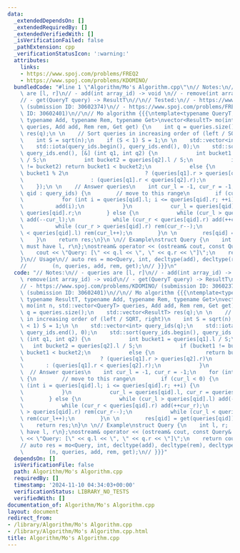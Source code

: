 ```yaml
---
data:
  _extendedDependsOn: []
  _extendedRequiredBy: []
  _extendedVerifiedWith: []
  _isVerificationFailed: false
  _pathExtension: cpp
  _verificationStatusIcon: ':warning:'
  attributes:
    links:
    - https://www.spoj.com/problems/FREQ2
    - https://www.spoj.com/problems/KDOMINO/
  bundledCode: "#line 1 \"Algorithm/Mo's Algorithm.cpp\"\n// Notes:\n// - queries\
    \ are [l, r]\n// - add(int array_id) -> void \n// - remove(int array_id) -> void\n\
    // - get(QueryT query) -> ResultT\n//\n// Tested:\n// - https://www.spoj.com/problems/KDOMINO/\
    \ (submission ID: 30602374)\n// - https://www.spoj.com/problems/FREQ2 (submission\
    \ ID: 30602401)\n//\n// Mo algorithm {{{\ntemplate<typename QueryT, typename ResultT,\
    \ typename Add, typename Rem, typename Get>\nvector<ResultT> mo(int n, std::vector<QueryT>\
    \ queries, Add add, Rem rem, Get get) {\n    int q = queries.size();\n    std::vector<ResultT>\
    \ res(q);\n \n    // Sort queries in increasing order of (left / SQRT, right)\n\
    \    int S = sqrt(n);\n    if (S < 1) S = 1;\n \n    std::vector<int> query_ids(q);\n\
    \    std::iota(query_ids.begin(), query_ids.end(), 0);\n    std::sort(query_ids.begin(),\
    \ query_ids.end(), [&] (int q1, int q2) {\n            int bucket1 = queries[q1].l\
    \ / S;\n            int bucket2 = queries[q2].l / S;\n            if (bucket1\
    \ != bucket2) return bucket1 < bucket2;\n            else {\n                return\
    \ bucket1 % 2\n                        ? (queries[q1].r > queries[q2].r)\n   \
    \                     : (queries[q1].r < queries[q2].r);\n            }\n    \
    \    });\n \n    // Answer queries\n    int cur_l = -1, cur_r = -1;\n    for (int\
    \ qid : query_ids) {\n        // move to this range\n        if (cur_l < 0) {\n\
    \            for (int i = queries[qid].l; i <= queries[qid].r; ++i) {\n      \
    \          add(i);\n            }\n            cur_l = queries[qid].l, cur_r =\
    \ queries[qid].r;\n        } else {\n            while (cur_l > queries[qid].l)\
    \ add(--cur_l);\n            while (cur_r < queries[qid].r) add(++cur_r);\n  \
    \          while (cur_r > queries[qid].r) rem(cur_r--);\n            while (cur_l\
    \ < queries[qid].l) rem(cur_l++);\n        }\n \n        res[qid] = get(queries[qid]);\n\
    \    }\n    return res;\n}\n \n// Example\nstruct Query {\n    int l, r;  // QueryT\
    \ must have l, r\n};\nostream& operator << (ostream& cout, const Query& q) {\n\
    \    cout << \"Query: [\" << q.l << \", \" << q.r << \"]\";\n    return cout;\n\
    }\n// Usage\n// auto res = mo<Query, int, decltype(add), decltype(rem), decltype(get)>\n\
    //        (n, queries, add, rem, get);\n// }}}\n"
  code: "// Notes:\n// - queries are [l, r]\n// - add(int array_id) -> void \n// -\
    \ remove(int array_id) -> void\n// - get(QueryT query) -> ResultT\n//\n// Tested:\n\
    // - https://www.spoj.com/problems/KDOMINO/ (submission ID: 30602374)\n// - https://www.spoj.com/problems/FREQ2\
    \ (submission ID: 30602401)\n//\n// Mo algorithm {{{\ntemplate<typename QueryT,\
    \ typename ResultT, typename Add, typename Rem, typename Get>\nvector<ResultT>\
    \ mo(int n, std::vector<QueryT> queries, Add add, Rem rem, Get get) {\n    int\
    \ q = queries.size();\n    std::vector<ResultT> res(q);\n \n    // Sort queries\
    \ in increasing order of (left / SQRT, right)\n    int S = sqrt(n);\n    if (S\
    \ < 1) S = 1;\n \n    std::vector<int> query_ids(q);\n    std::iota(query_ids.begin(),\
    \ query_ids.end(), 0);\n    std::sort(query_ids.begin(), query_ids.end(), [&]\
    \ (int q1, int q2) {\n            int bucket1 = queries[q1].l / S;\n         \
    \   int bucket2 = queries[q2].l / S;\n            if (bucket1 != bucket2) return\
    \ bucket1 < bucket2;\n            else {\n                return bucket1 % 2\n\
    \                        ? (queries[q1].r > queries[q2].r)\n                 \
    \       : (queries[q1].r < queries[q2].r);\n            }\n        });\n \n  \
    \  // Answer queries\n    int cur_l = -1, cur_r = -1;\n    for (int qid : query_ids)\
    \ {\n        // move to this range\n        if (cur_l < 0) {\n            for\
    \ (int i = queries[qid].l; i <= queries[qid].r; ++i) {\n                add(i);\n\
    \            }\n            cur_l = queries[qid].l, cur_r = queries[qid].r;\n\
    \        } else {\n            while (cur_l > queries[qid].l) add(--cur_l);\n\
    \            while (cur_r < queries[qid].r) add(++cur_r);\n            while (cur_r\
    \ > queries[qid].r) rem(cur_r--);\n            while (cur_l < queries[qid].l)\
    \ rem(cur_l++);\n        }\n \n        res[qid] = get(queries[qid]);\n    }\n\
    \    return res;\n}\n \n// Example\nstruct Query {\n    int l, r;  // QueryT must\
    \ have l, r\n};\nostream& operator << (ostream& cout, const Query& q) {\n    cout\
    \ << \"Query: [\" << q.l << \", \" << q.r << \"]\";\n    return cout;\n}\n// Usage\n\
    // auto res = mo<Query, int, decltype(add), decltype(rem), decltype(get)>\n//\
    \        (n, queries, add, rem, get);\n// }}}"
  dependsOn: []
  isVerificationFile: false
  path: Algorithm/Mo's Algorithm.cpp
  requiredBy: []
  timestamp: '2024-11-10 04:34:03+00:00'
  verificationStatus: LIBRARY_NO_TESTS
  verifiedWith: []
documentation_of: Algorithm/Mo's Algorithm.cpp
layout: document
redirect_from:
- /library/Algorithm/Mo's Algorithm.cpp
- /library/Algorithm/Mo's Algorithm.cpp.html
title: Algorithm/Mo's Algorithm.cpp
---
```

